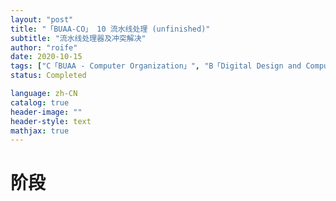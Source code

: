 ```yaml
---
layout: "post"
title: "「BUAA-CO」 10 流水线处理 (unfinished)"
subtitle: "流水线处理器及冲突解决"
author: "roife"
date: 2020-10-15
tags: ["C「BUAA - Computer Organization」", "B「Digital Design and Computer Architecture」", "BUAA", "计算机组成", "数字电路", "L「Verilog-HDL」"]
status: Completed

language: zh-CN
catalog: true
header-image: ""
header-style: text
mathjax: true
---
```


# 阶段

